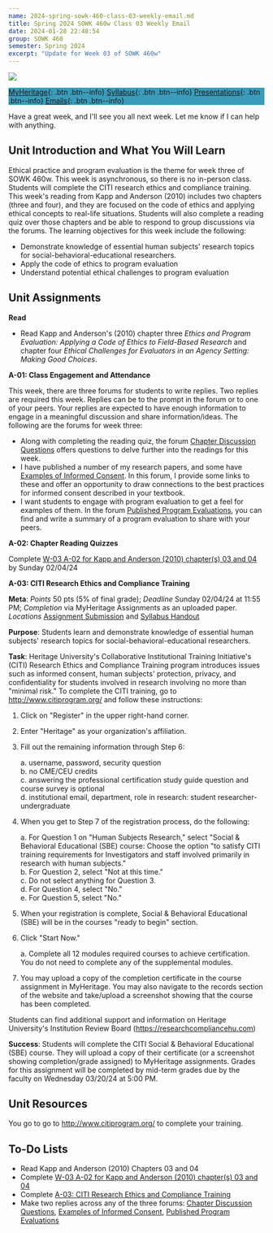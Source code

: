 ```yaml
---
name: 2024-spring-sowk-460-class-03-weekly-email.md
title: Spring 2024 SOWK 460w Class 03 Weekly Email
date: 2024-01-28 22:48:54
group: SOWK 460
semester: Spring 2024
excerpt: "Update for Week 03 of SOWK 460w"
---
```


![](https://jacobrcampbell.com/assets/media/2024-01-19-sowk-460w-email-header-image.jpg)

<div style="background-color: #3b9cba; width: 100%;" markdown="1">

[MyHeritage](https://myheritage.heritage.edu/ICS/Academics/SOWK/SOWK_460W/2324_SP-SOWK_460W-1/){: .btn .btn--info}
[Syllabus](https://jacobrcampbell.com/assets/media/2024-spring-sowk-460w-1-course-syllabus-campbell.pdf){: .btn .btn--info}
[Presentations](https://presentations.jacobrcampbell.com){: .btn .btn--info}
[Emails](https://jacobrcampbell.com/communications/){: .btn .btn--info}

</div>

Have a great week, and I'll see you all next week. Let me know if I can help with anything.

## Unit Introduction and What You Will Learn

Ethical practice and program evaluation is the theme for week three of SOWK 460w. This week is asynchronous, so there is no in-person class. Students will complete the CITI research ethics and compliance training. This week's reading from Kapp and Anderson (2010) includes two chapters (three and four), and they are focused on the code of ethics and applying ethical concepts to real-life situations. Students will also complete a reading quiz over those chapters and be able to respond to group discussions via the forums. The learning objectives for this week include the following:

- Demonstrate knowledge of essential human subjects' research topics for social-behavioral-educational researchers.
- Apply the code of ethics to program evaluation
- Understand potential ethical challenges to program evaluation


## Unit Assignments

**Read**

- Read Kapp and Anderson's (2010) chapter three _Ethics and Program Evaluation: Applying a Code of Ethics to Field-Based Research_ and chapter four _Ethical Challenges for Evaluators in an Agency Setting: Making Good Choices_.

**A-01: Class Engagement and Attendance**

This week, there are three forums for students to write replies. Two replies are required this week. Replies can be to the prompt in the forum or to one of your peers. Your replies are expected to have enough information to engage in a meaningful discussion and share information/ideas. The following are the forums for week three:

- Along with completing the reading quiz, the forum [Chapter Discussion Questions](https://myheritage.heritage.edu/ICS/Academics/SOWK/SOWK_460W/2324_SP-SOWK_460W-1/W-03_129_-_24.jnz?portlet=Group_Discussion_Forums&screen=PostView&screenType=change&id=cfa18295-fbaa-464a-9786-6d43d133a8ca) offers questions to delve further into the readings for this week.
- I have published a number of my research papers, and some have [Examples of Informed Consent](https://myheritage.heritage.edu/ICS/Academics/SOWK/SOWK_460W/2324_SP-SOWK_460W-1/W-03_129_-_24.jnz?portlet=Group_Discussion_Forums&screen=PostView&screenType=change&id=978ab04e-d344-45e9-aea6-f9460f82d6c5).  In this forum, I provide some links to these and offer an opportunity to draw connections to the best practices for informed consent described in your textbook.
- I want students to engage with program evaluation to get a feel for examples of them. In the forum [Published Program Evaluations](https://myheritage.heritage.edu/ICS/Academics/SOWK/SOWK_460W/2324_SP-SOWK_460W-1/W-03_129_-_24.jnz?portlet=Group_Discussion_Forums&screen=PostView&screenType=change&id=c9de4eb6-cfe2-4d0d-9c1c-cc3b8f17c819), you can find and write a summary of a program evaluation to share with your peers.

**A-02: Chapter Reading Quizzes**

Complete [W-03 A-02 for Kapp and Anderson (2010) chapter(s) 03 and 04](https://myheritage.heritage.edu/ICS/Academics/SOWK/SOWK_460W/2324_SP-SOWK_460W-1/Assignments.jnz?portlet=Coursework&screen=AssignmentDetailView&screenType=change&id=3bc539a8-0501-414f-bf38-5092e7d3cf31) by Sunday 02/04/24

**A-03: CITI Research Ethics and Compliance Training**

**Meta**:  _Points_ 50 pts (5% of final grade); _Deadline_ Sunday 02/04/24 at 11:55 PM; _Completion_ via MyHeritage Assignments as an uploaded paper. _Locations_ [Assignment Submission](https://myheritage.heritage.edu/ICS/Academics/SOWK/SOWK_460W/2324_SP-SOWK_460W-1/Assignments.jnz?portlet=Coursework&screen=AssignmentDetailView&screenType=change&id=81967dd4-5e2f-4511-9da9-19d1dc005a29) and [Syllabus Handout](https://myheritage.heritage.edu/ICS/Portlets/ICS/Handoutportlet/viewhandler.ashx?handout_id=21106dd1-283f-466b-8029-308fe973d9b1)

**Purpose**:  Students learn and demonstrate knowledge of essential human subjects' research topics for social-behavioral-educational researchers.

**Task**:  Heritage University's Collaborative Institutional Training Initiative's (CITI) Research Ethics and Compliance Training program introduces issues such as informed consent, human subjects' protection, privacy, and confidentiality for students involved in research involving no more than "minimal risk." To complete the CITI training, go to <http://www.citiprogram.org/> and follow these instructions:   

1. Click on "Register" in the upper right-hand corner.
2. Enter "Heritage" as your organization's affiliation. 
3. Fill out the remaining information through Step 6:  

	a. username, password, security question  
	b. no CME/CEU credits  
	c. answering the professional certification study guide question and course survey is optional  
	d. institutional email, department, role in research: student researcher-undergraduate    

4. When you get to Step 7 of the registration process, do the following:  

	a. For Question 1 on "Human Subjects Research," select "Social & Behavioral Educational (SBE) course: Choose the option "to satisfy CITI training requirements for Investigators and staff involved primarily in research with human subjects."  
	b. For Question 2, select "Not at this time."  
	c. Do not select anything for Question 3.  
	d. For Question 4, select "No."  
	e. For Question 5, select "No."  

5. When your registration is complete, Social & Behavioral Educational (SBE) will be in the courses "ready to begin" section.
6. Click "Start Now."  

	a. Complete all 12 modules required courses to achieve certification. You do not need to complete any of the supplemental modules.  

7. You may upload a copy of the completion certificate in the course assignment in MyHeritage. You may also navigate to the records section of the website and take/upload a screenshot showing that the course has been completed.

Students can find additional support and information on Heritage University's Institution Review Board (<https://researchcompliancehu.com>)

**Success**: Students will complete the CITI Social & Behavioral Educational (SBE) course. They will upload a copy of their certificate (or a screenshot showing completion/grade assigned) to MyHeritage assignments. Grades for this assignment will be completed by mid-term grades due by the faculty on Wednesday 03/20/24 at 5:00 PM.

## Unit Resources

You go to go to <http://www.citiprogram.org/> to complete your training.

## To-Do Lists

- Read Kapp and Anderson (2010) Chapters 03 and 04
- Complete [W-03 A-02 for Kapp and Anderson (2010) chapter(s) 03 and 04](https://myheritage.heritage.edu/ICS/Academics/SOWK/SOWK_460W/2324_SP-SOWK_460W-1/Assignments.jnz?portlet=Coursework&screen=AssignmentDetailView&screenType=change&id=3bc539a8-0501-414f-bf38-5092e7d3cf31)
- Complete [A-03: CITI Research Ethics and Compliance Training](https://myheritage.heritage.edu/ICS/Portlets/ICS/Handoutportlet/viewhandler.ashx?handout_id=21106dd1-283f-466b-8029-308fe973d9b1)
- Make two replies across any of the three forums: [Chapter Discussion Questions](https://myheritage.heritage.edu/ICS/Academics/SOWK/SOWK_460W/2324_SP-SOWK_460W-1/W-03_129_-_24.jnz?portlet=Group_Discussion_Forums&screen=PostView&screenType=change&id=cfa18295-fbaa-464a-9786-6d43d133a8ca), [Examples of Informed Consent](https://myheritage.heritage.edu/ICS/Academics/SOWK/SOWK_460W/2324_SP-SOWK_460W-1/W-03_129_-_24.jnz?portlet=Group_Discussion_Forums&screen=PostView&screenType=change&id=978ab04e-d344-45e9-aea6-f9460f82d6c5), [Published Program Evaluations](https://myheritage.heritage.edu/ICS/Academics/SOWK/SOWK_460W/2324_SP-SOWK_460W-1/W-03_129_-_24.jnz?portlet=Group_Discussion_Forums&screen=PostView&screenType=change&id=c9de4eb6-cfe2-4d0d-9c1c-cc3b8f17c819)